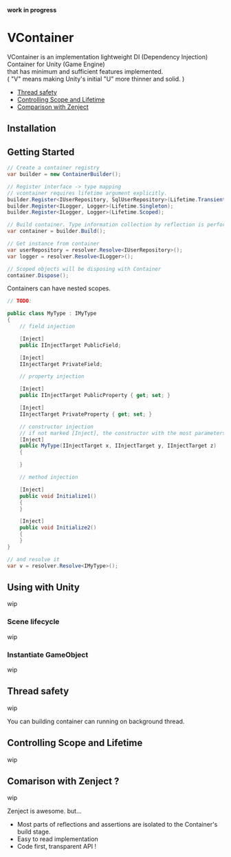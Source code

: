 **work in progress**

# VContainer

VContainer is an implementation lightweight DI (Dependency Injection) Container for Unity (Game Engine)  
that has minimum and sufficient features implemented.  
( "V" means making Unity's initial "U" more thinner and solid. )

- [Thread safety](https://github.com/hadashiA/VContainer#thread-safety)
- [Controlling Scope and Lifetime](https://github.com/hadashiA/VContainer#controlling-scope-and-lifetime)
- [Comparison with Zenject](https://github.com/hadashiA/VContainer#comparison-with)

## Installation

## Getting Started

```csharp
// Create a container registry
var builder = new ContainerBuilder();

// Register interface -> type mapping
// vcontainer requires lifetime argument explicitly. 
builder.Register<IUserRepository, SqlUserRepository>(Lifetime.Transient);
builder.Register<ILogger, Logger>(Lifetime.Singleton);
builder.Register<ILogger, Logger>(Lifetime.Scoped);

// Build container. Type information collection by reflection is performed here.
var container = builder.Build();

// Get instance from container
var userRepository = resolver.Resolve<IUserRepository>();
var logger = resolver.Resolve<ILogger>();

// Scoped objects will be disposing with Container
container.Dispose(); 
```

Containers can have nested scopes.

```csharp
// TODO:
```

```csharp
public class MyType : IMyType
{
    // field injection

    [Inject]
    public IInjectTarget PublicField;

    [Inject]
    IInjectTarget PrivateField;

    // property injection

    [Inject]
    public IInjectTarget PublicProperty { get; set; }

    [Inject]
    IInjectTarget PrivateProperty { get; set; }

    // constructor injection
    // if not marked [Inject], the constructor with the most parameters is used.
    [Inject]
    public MyType(IInjectTarget x, IInjectTarget y, IInjectTarget z)
    {

    }

    // method injection

    [Inject]
    public void Initialize1()
    {
    }

    [Inject]
    public void Initialize2()
    {
    }
}

// and resolve it
var v = resolver.Resolve<IMyType>();
```

## Using with Unity

wip

### Scene lifecycle

wip

### Instantiate GameObject

wip

## Thread safety

wip

You can building container can running on background thread.

## Controlling Scope and Lifetime

wip

## Comarison with Zenject ?

wip

Zenject is awesome. but...

- Most parts of reflections and assertions are isolated to the Container's build stage.
- Easy to read implementation
- Code first, transparent API !